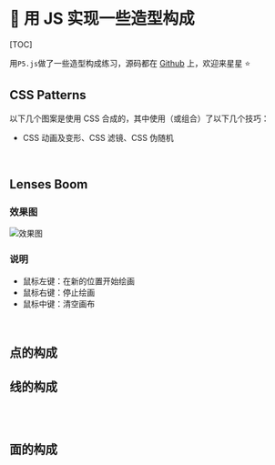 # 🍥 用 JS 实现一些造型构成

[TOC]

用`P5.js`做了一些造型构成练习，源码都在 [Github](https://github.com/Lionad-Morotar/blogs/tree/master/blogs/.vuepress/components) 上，欢迎来星星 ⭐

## CSS Patterns

以下几个图案是使用 CSS 合成的，其中使用（或组合）了以下几个技巧：

-   CSS 动画及变形、CSS 滤镜、CSS 伪随机

<br />

<Article-A200403-CSSPatterns />
<Article-A200403-CSSPatterns-2 />

## Lenses Boom

### 效果图

<img
  srcset="
    http://image.lionad.art/mgear/image/2020-04-03-10-48-22_480.png 480w,
    http://image.lionad.art/mgear/image/2020-04-03-10-48-22_960.png 960w,
    http://image.lionad.art/mgear/image/2020-04-03-10-48-22_1440.png 1440w"
  src="http://image.lionad.art/mgear/image/2020-04-03-10-48-22_1440.png"
  alt="效果图"
/>

### 说明

-   鼠标左键：在新的位置开始绘画
-   鼠标右键：停止绘画
-   鼠标中键：清空画布

<br />

<Article-A200403-LensesBoom />

## 点的构成

<Article-A200403-DotBasic />

## 线的构成

<Article-A200403-LineBasic />

<br />

<Article-A200403-LineBasic-2 />

<br />

<Article-A200403-LineBasic-3 />

## 面的构成

<Article-A200403-AreaBasic-1 />

<br />

<Article-A200403-AreaBasic-2 />
